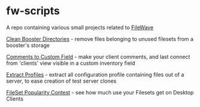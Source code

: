 # fw-scripts

A repo containing various small projects related to [FileWave](https://www.filewave.com)

[Clean Booster Directories](./clean-booster-directories) - remove files belonging to unused filesets from a booster's storage

[Comments to Custom Field](./comments-to-customfield) - make your client comments, and last connect from 'clients' view visible in a custom inventory field

[Extract Profiles](./extract-profiles/) - extract all configuration profile containing files out of a server, to ease creation of test server clones

[FileSet Popularity Contest](./fs-popularity/) - see how much use your Filesets get on Desktop Clients
